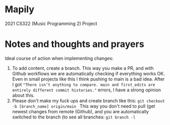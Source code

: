 # Mapily
2021 CS322 (Music Programming 2) Project
# Notes and thoughts and prayers
Ideal course of action when implementing changes:
1. To add content, create a branch. This way you make a PR, and with Github workflows we are automatically checking if everything works OK. Even in small projects like this I think pushing to main is a bad idea. After I got 
	```"There isn’t anything to compare. main and first_edits are entirely different commit histories."``` errors, I have a strong opinion about this.
2. Please don't make my fuck ups and create branch like this:
	```git checkout -b [branch_name] origin/main ```
This way you don't need to pull (get newest changes from remote (Github), and you are automatically switched to the branch (to see all branches: ```git branch -l```
